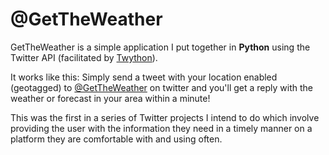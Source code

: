 <h1>@GetTheWeather</h1>

<p>GetTheWeather is a simple application I put together in <b>Python</b> using the Twitter API (facilitated by <a href="https://github.com/ryanmcgrath/twython">Twython</a>).</p>

<p>It works like this: Simply send a tweet with your location enabled (geotagged) to <a href="http://www.twitter.com/gettheweather">@GetTheWeather</a> on twitter and you'll get a reply with the weather or forecast in your area within a minute!</p>

<p>This was the first in a series of Twitter projects I intend to do which involve providing the user with the information they need in a timely manner on a platform they are comfortable with and using often.</p>

